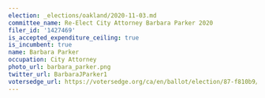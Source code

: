 ```yaml
---
election: _elections/oakland/2020-11-03.md
committee_name: Re-Elect City Attorney Barbara Parker 2020
filer_id: '1427469'
is_accepted_expenditure_ceiling: true
is_incumbent: true
name: Barbara Parker
occupation: City Attorney
photo_url: barbara_parker.png
twitter_url: BarbaraJParker1
votersedge_url: https://votersedge.org/ca/en/ballot/election/87-f810b9/address/null/zip/94611/contests/contest/21264/candidate/151384?cty=ca%2falm
---
```

